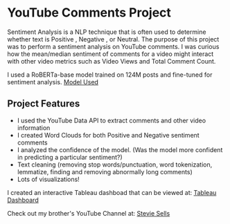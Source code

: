 # YouTube Comments Project

Sentiment Analysis is a NLP technique that is often used to determine whether text is Positive , Negative , or Neutral. The purpose of this project was to perform a sentiment analysis on YouTube comments. I was curious how the mean/median sentiment of comments for a video might interact with other video metrics such as Video Views and Total Comment Count.

I used a RoBERTa-base model trained on 124M posts and fine-tuned for sentiment analysis. [Model Used](https://huggingface.co/cardiffnlp/twitter-roberta-base-sentiment-latest)

## Project Features
- I used the YouTube Data API to extract comments and other video information
- I created Word Clouds for both Positive and Negative sentiment comments
- I analyzed the confidence of the model. (Was the model more confident in predicting a particular sentiment?)
- Text cleaning (removing stop words/punctuation, word tokenization, lemmatize, finding and removing abnormally long comments)
- Lots of visualizations!



I created an interactive Tableau dashboad that can be viewed at:
[Tableau Dashboard](https://public.tableau.com/views/SentimentAnalysisDashboard_16694102080060/Dashboard1?:language=en-US&:display_count=n&:origin=viz_share_link)

Check out my brother's YouTube Channel at:
[Stevie Sells](https://www.youtube.com/c/steviesells)
